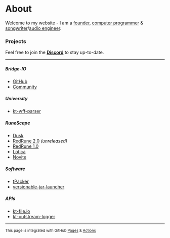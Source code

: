 # About

Welcome to my website - I am a [founder](#bridge-io), [computer programmer](https://github.com/tyluur) & [songwriter](https://teamvoid.world)/[audio engineer](https://teamvoid.world).

### Projects

Feel free to join the **[Discord](https://discord.gg/3TP9yWnDnt)** to stay up-to-date.

---

##### Bridge-IO

* [GitHub](https://github.com/company/bridge-io)
* [Community](https://discord.gg/3TP9yWnDnt)

##### University

* [kt-wff-parser](https://github.com/Tyluur/kt-wff-parser)

##### RuneScape

* [Dusk](https://github.com/dusk-rs)
* [RedRune 2.0](https://github.com/Tyluur/RedRune-667) _(unreleased)_
* [RedRune 1.0](https://github.com/Tyluur/RedRune)
* [Lotica](https://github.com/Tyluur/Lotica)
* [Novite](https://github.com/Tyluur/Novite)

##### Software

* [tPacker](https://github.com/Tyluur/tPacker)
* [versionable-jar-launcher](https://github.com/bridge-io/versionable-jar-launcher)

##### APIs

* [kt-file.io](https://github.com/Tyluur/kt-file.io)
* [kt-outstream-logger](https://github.com/Tyluur/kt-outstream-logger)

---

<sup>This page is integrated with GitHub [Pages](https://pages.github.com) & [Actions](https://github.com/features/actions)</sup>
